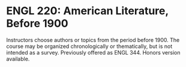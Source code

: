 # ENGL 220: American Literature, Before 1900

Instructors choose authors or topics from the period before 1900. The course may be organized chronologically or thematically, but is not intended as a survey. Previously offered as ENGL 344. Honors version available.